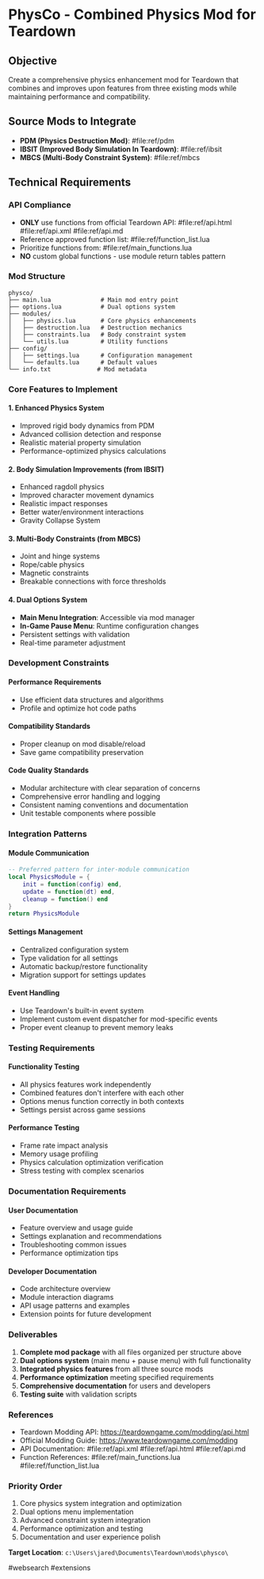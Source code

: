 # PhysCo - Combined Physics Mod for Teardown

## Objective
Create a comprehensive physics enhancement mod for Teardown that combines and improves upon features from three existing mods while maintaining performance and compatibility.

## Source Mods to Integrate
- **PDM (Physics Destruction Mod)**: #file:ref/pdm
- **IBSIT (Improved Body Simulation In Teardown)**: #file:ref/ibsit  
- **MBCS (Multi-Body Constraint System)**: #file:ref/mbcs

## Technical Requirements

### API Compliance
- **ONLY** use functions from official Teardown API: #file:ref/api.html #file:ref/api.xml #file:ref/api.md
- Reference approved function list: #file:ref/function_list.lua
- Prioritize functions from: #file:ref/main_functions.lua
- **NO** custom global functions - use module return tables pattern

### Mod Structure
```
physco/
├── main.lua              # Main mod entry point
├── options.lua           # Dual options system
├── modules/
│   ├── physics.lua       # Core physics enhancements
│   ├── destruction.lua   # Destruction mechanics
│   ├── constraints.lua   # Body constraint system
│   └── utils.lua         # Utility functions
├── config/
│   ├── settings.lua      # Configuration management
│   └── defaults.lua      # Default values
└── info.txt             # Mod metadata
```

### Core Features to Implement

#### 1. Enhanced Physics System
- Improved rigid body dynamics from PDM
- Advanced collision detection and response
- Realistic material property simulation
- Performance-optimized physics calculations

#### 2. Body Simulation Improvements (from IBSIT)
- Enhanced ragdoll physics
- Improved character movement dynamics
- Realistic impact responses
- Better water/environment interactions
- Gravity Collapse System

#### 3. Multi-Body Constraints (from MBCS)
- Joint and hinge systems
- Rope/cable physics
- Magnetic constraints
- Breakable connections with force thresholds

#### 4. Dual Options System
- **Main Menu Integration**: Accessible via mod manager
- **In-Game Pause Menu**: Runtime configuration changes
- Persistent settings with validation
- Real-time parameter adjustment

### Development Constraints

#### Performance Requirements
- Use efficient data structures and algorithms
- Profile and optimize hot code paths

#### Compatibility Standards
- Proper cleanup on mod disable/reload
- Save game compatibility preservation

#### Code Quality Standards
- Modular architecture with clear separation of concerns
- Comprehensive error handling and logging
- Consistent naming conventions and documentation
- Unit testable components where possible

### Integration Patterns

#### Module Communication
```lua
-- Preferred pattern for inter-module communication
local PhysicsModule = {
    init = function(config) end,
    update = function(dt) end,
    cleanup = function() end
}
return PhysicsModule
```

#### Settings Management
- Centralized configuration system
- Type validation for all settings
- Automatic backup/restore functionality
- Migration support for settings updates

#### Event Handling
- Use Teardown's built-in event system
- Implement custom event dispatcher for mod-specific events
- Proper event cleanup to prevent memory leaks

### Testing Requirements

#### Functionality Testing
- All physics features work independently
- Combined features don't interfere with each other
- Options menus function correctly in both contexts
- Settings persist across game sessions

#### Performance Testing
- Frame rate impact analysis
- Memory usage profiling
- Physics calculation optimization verification
- Stress testing with complex scenarios

### Documentation Requirements

#### User Documentation
- Feature overview and usage guide
- Settings explanation and recommendations
- Troubleshooting common issues
- Performance optimization tips

#### Developer Documentation
- Code architecture overview
- Module interaction diagrams
- API usage patterns and examples
- Extension points for future development

### Deliverables

1. **Complete mod package** with all files organized per structure above
2. **Dual options system** (main menu + pause menu) with full functionality
3. **Integrated physics features** from all three source mods
4. **Performance optimization** meeting specified requirements
5. **Comprehensive documentation** for users and developers
6. **Testing suite** with validation scripts

### References
- Teardown Modding API: https://teardowngame.com/modding/api.html
- Official Modding Guide: https://www.teardowngame.com/modding
- API Documentation: #file:ref/api.xml #file:ref/api.html #file:ref/api.md
- Function References: #file:ref/main_functions.lua #file:ref/function_list.lua

### Priority Order
1. Core physics system integration and optimization
2. Dual options menu implementation
3. Advanced constraint system integration
4. Performance optimization and testing
5. Documentation and user experience polish

**Target Location**: `c:\Users\jared\Documents\Teardown\mods\physco\`

#websearch #extensions